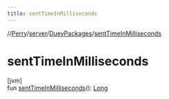 ```yaml
---
title: sentTimeInMilliseconds
---
```

//[Perry](../../../index.html)/[server](../index.html)/[DueyPackages](index.html)/[sentTimeInMilliseconds](sent-time-in-milliseconds.html)



# sentTimeInMilliseconds



[jvm]\
fun [sentTimeInMilliseconds](sent-time-in-milliseconds.html)(): [Long](https://kotlinlang.org/api/latest/jvm/stdlib/kotlin/-long/index.html)




